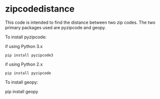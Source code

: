 # zipcodedistance

This code is intended to find the distance between two zip codes. The two primary packages used are pyzipcode and geopy.

To install pyzipcode:

  if using Python 3.x
  
    pip install pyzipcode3
    
  if using Python 2.x
  
    pip install pyzipcode
    
To install geopy:

  pip install geopy
